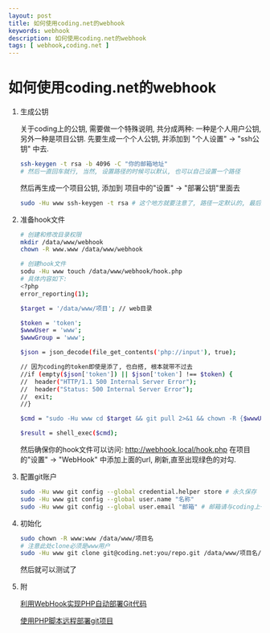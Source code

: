 ```yaml
---
layout: post
title: 如何使用coding.net的webhook
keywords: webhook
description: 如何使用coding.net的webhook
tags: [ webhook,coding.net ]
---
```

# 如何使用coding.net的webhook

1. 生成公钥

    关于coding上的公钥, 需要做一个特殊说明, 共分成两种: 一种是个人用户公钥, 另外一种是项目公钥.
    先要生成一个个人公钥, 并添加到 "个人设置" -> "ssh公钥" 中去.

    ```bash
    ssh-keygen -t rsa -b 4096 -C "你的邮箱地址"
    # 然后一直回车就行, 当然, 设置路径的时候可以默认, 也可以自己设置一个路径
    ```

    然后再生成一个项目公钥, 添加到 项目中的"设置" -> "部署公钥"里面去

    ```bash
    sudo -Hu www ssh-keygen -t rsa # 这个地方就要注意了, 路径一定默认的, 最后的文件名一定要是id_rsa
    ```

2. 准备hook文件

    ```bash
    # 创建和修改目录权限
    mkdir /data/www/webhook
    chown -R www.www /data/www/webhook

    # 创建hook文件
    sodu -Hu www touch /data/www/webhook/hook.php
    # 具体内容如下:
    <?php
    error_reporting(1);
    
    $target = '/data/www/项目'; // web目录
    
    $token = 'token';
    $wwwUser = 'www';
    $wwwGroup = 'www';
    
    $json = json_decode(file_get_contents('php://input'), true);

    // 因为coding的token即使是添了, 也白搭, 根本就带不过去
    //if (empty($json['token']) || $json['token'] !== $token) {
    //  header("HTTP/1.1 500 Internal Server Error");
    //	header("Status: 500 Internal Server Error");
    //	exit;
    //}
    
    $cmd = "sudo -Hu www cd $target && git pull 2>&1 && chown -R {$wwwUser}:{$wwwGroup} $target/";
    
    $result = shell_exec($cmd);
    ```
    然后确保你的hook文件可以访问: http://webhook.local/hook.php
    在项目的"设置" -> "WebHook" 中添加上面的url, 刷新,直至出现绿色的对勾.

3. 配置git账户

    ```bash
    sudo -Hu www git config --global credential.helper store # 永久保存
    sudo -Hu www git config --global user.name "名称" 
    sudo -Hu www git config --global user.email "邮箱" # 邮箱请与coding上一致
    ```


4. 初始化

    ```bash
    sudo chown -R www:www /data/www/项目名
    # 注意此处clone必须是www用户
    sudo -Hu www git clone git@coding.net:you/repo.git /data/www/项目名/  --depth=1
    ```

    然后就可以测试了


5. 附

    [利用WebHook实现PHP自动部署Git代码](https://m.aoh.cc/149.html)

    [使用PHP脚本远程部署git项目](https://overtrue.me/articles/2015/01/how-to-deploy-project-with-git-hook.html)